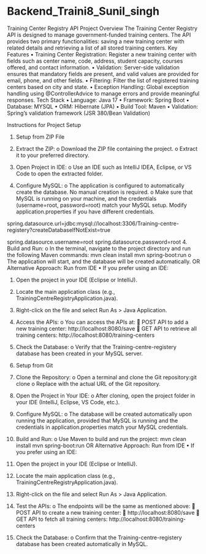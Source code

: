 # Backend_Traini8_Sunil_singh
Training Center Registry API
Project Overview
The Training Center Registry API is designed to manage government-funded training centers. The API provides two primary functionalities: saving a new training center with related details and retrieving a list of all stored training centers.
Key Features
•	Training Center Registration: Register a new training center with fields such as center name, code, address, student capacity, courses offered, and contact information.
•	Validation: Server-side validation ensures that mandatory fields are present, and valid values are provided for email, phone, and other fields.
•	Filtering: Filter the list of registered training centers based on city and state.
•	Exception Handling: Global exception handling using @ControllerAdvice to manage errors and provide meaningful responses.
Tech Stack
•	Language: Java 17
•	Framework: Spring Boot
•	Database: MYSQL
•	ORM: Hibernate (JPA)
•	Build Tool: Maven
•	Validation: Spring’s validation framework (JSR 380/Bean Validation)

Instructions for Project Setup
1. Setup from ZIP File
1.	Extract the ZIP:
o	Download the ZIP file containing the project.
o	Extract it to your preferred directory.
2.	Open Project in IDE:
o	Use an IDE such as IntelliJ IDEA, Eclipse, or VS Code to open the extracted folder.

3.	Configure MySQL:
o	The application is configured to automatically create the database. No manual creation is required.
o	Make sure that MySQL is running on your machine, and the credentials (username=root, password=root) match your MySQL setup. Modify application.properties if you have different credentials.

spring.datasource.url=jdbc:mysql://localhost:3306/Training-centre-registery?createDatabaseIfNotExist=true

spring.datasource.username=root 
spring.datasource.password=root
4.	Build and Run:
o	In the terminal, navigate to the project directory and run the following Maven commands:
mvn clean install
mvn spring-boot:run
o	The application will start, and the database will be created automatically.
OR
Alternative Approach: Run from IDE
•	If you prefer using an IDE:
1.	Open the project in your IDE (Eclipse or IntelliJ).
2.	Locate the main application class (e.g., TrainingCentreRegistryApplication.java).
3.	Right-click on the file and select Run As > Java Application.

5.	Access the APIs:
o	You can access the APIs at:
	POST API to add a new training center:
 http://localhost:8080/save
	GET API to retrieve all training centers:
 http://localhost:8080/training-centers
6.	Check the Database:
o	Verify that the Training-centre-registery database has been created in your MySQL server.
2. Setup from Git
1.	Clone the Repository:
o	Open a terminal and clone the Git repository:git clone <repository-url>
o	Replace <repository-url> with the actual URL of the Git repository.
2.	Open the Project in Your IDE:
o	After cloning, open the project folder in your IDE (IntelliJ, Eclipse, VS Code, etc.).
3.	Configure MySQL:
o	The database will be created automatically upon running the application, provided that MySQL is running and the credentials in application.properties match your MySQL credentials.
4.	Build and Run:
o	Use Maven to build and run the project: mvn clean install
mvn spring-boot:run
OR
Alternative Approach: Run from IDE
•	If you prefer using an IDE:
1.	Open the project in your IDE (Eclipse or IntelliJ).
2.	Locate the main application class (e.g., TrainingCentreRegistryApplication.java).
3.	Right-click on the file and select Run As > Java Application.
5.	Test the APIs:
o	The endpoints will be the same as mentioned above:
	POST API to create a new training center:
	 http://localhost:8080/save
	GET API to fetch all training centers: 
http://localhost:8080/training-centers
6.	Check the Database:
o	Confirm that the Training-centre-registery database has been created automatically in MySQL.
